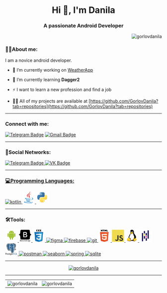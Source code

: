 <h1 align="center">Hi 👋, I'm Danila</h1>
<h3 align="center">A passionate Android Developer</h3>

<p align="right"> <img src="https://komarev.com/ghpvc/?username=gorlovdanila&label=Profile%20views&color=025cda&style=flat" alt="gorlovdanila" /> </p>

<h3 dir="auto"><g-emoji class="g-emoji" alias="man_technologist" fallback-src="https://github.githubassets.com/images/icons/emoji/unicode/1f468-1f4bb.png">👨‍💻</g-emoji>About me:</h3>
<p dir="auto">I am a novice android developer.</p>

- 🔭 I’m currently working on [WeatherApp](https://github.com/GorlovDanila/WeatherApp)

- 🌱 I’m currently learning **Dagger2**
  
- ⚡ I want to learn a new profession and find a job
  
- 👨‍💻 All of my projects are available at [https://github.com/GorlovDanila?tab=repositories](https://github.com/GorlovDanila?tab=repositories)
<hr></hr>
<h3 align="left">Connect with me:</h3>
<p align="left"> 
<a href="https://t.me/f1llzzz" rel="nofollow"><img scr="https://badgen.net/badge/icon/telegram?icon=telegram&label" alt="Telegram Badge" data-canonical-src="https://img.shields.io/badge/-gorlovdanila-blue?style=flat&amp;logo=Telegram&amp;logoColor=white" style="max-width: 100%;"></a>
<a href="mailto:alexeyf08@gmail.com"><img src="https://camo.githubusercontent.com/a8c761056c822bf3e282450650e6c75bec1fb22acff08241e477faf8572b4b7e/68747470733a2f2f696d672e736869656c64732e696f2f62616467652f2d476d61696c2d7265643f7374796c653d666c6174266c6f676f3d476d61696c266c6f676f436f6c6f723d7768697465" alt="Gmail Badge" data-canonical-src="https://img.shields.io/badge/-Gmail-red?style=flat&amp;logo=Gmail&amp;logoColor=white" style="max-width: 100%;"></a>
  
<!--   src="https://camo.githubusercontent.com/2297af39fb6f35f5276cc5cb622c6a7f85c1956d6148f79f767ca7ec0a68e8fe/68747470733a2f2f696d672e736869656c64732e696f2f62616467652f2d66696c696d6f6e6f76616c657865792d626c75653f7374796c653d666c6174266c6f676f3d54656c656772616d266c6f676f436f6c6f723d7768697465" -->
 
</p>
<hr></hr>
<h3 align="left">🤝Social Networks:</h3>
<p align="left"> 
    <a href="/FilimonovAlexey/FilimonovAlexey/blob/main">
      <img src="https://camo.githubusercontent.com/23769702d6ec4634238509960554e0b7f2dc347614e708cbd68b0715fb75affb/68747470733a2f2f63646e2d69636f6e732d706e672e666c617469636f6e2e636f6d2f3531322f323131312f323131313634362e706e67" width="40" height="40" alt="Telegram Badge" data-canonical-src="https://cdn-icons-png.flaticon.com/512/2111/2111646.png" style="max-width: 100%;">
    </a>
    <a href="https://vk.com/f1ll_zzz" rel="nofollow">
      <img src="https://camo.githubusercontent.com/e8005e7cba12a7d7a844030ba9a19259bf56e6b5e921b4053aa82f7a7b38fe60/68747470733a2f2f63646e2d69636f6e732d706e672e666c617469636f6e2e636f6d2f3531322f3134352f3134353831332e706e67" width="40" height="40" alt="VK Badge" data-canonical-src="https://cdn-icons-png.flaticon.com/512/145/145813.png" style="max-width: 100%;">
    </a>
    <a href="/FilimonovAlexey/FilimonovAlexey/blob/main">
</p>
<hr></hr>
<h3 align="left">💻Programming Languages:</h3>
<p align="left"> 
<a href="https://kotlinlang.org" target="_blank" rel="noreferrer"> <img src="https://www.vectorlogo.zone/logos/kotlinlang/kotlinlang-icon.svg" alt="kotlin" width="40" height="40"/> </a> <a href="https://www.java.com" target="_blank" rel="noreferrer"> <img src="https://raw.githubusercontent.com/devicons/devicon/master/icons/java/java-original.svg" alt="java" width="40" height="40"/> </a> <a href="https://www.python.org" target="_blank" rel="noreferrer"> <img src="https://raw.githubusercontent.com/devicons/devicon/master/icons/python/python-original.svg" alt="python" width="40" height="40"/> </a>
</p>
<hr></hr>
<h3 align="left">🛠Tools:</h3>
<p align="left"> <a href="https://developer.android.com" target="_blank" rel="noreferrer"> <img src="https://raw.githubusercontent.com/devicons/devicon/master/icons/android/android-original-wordmark.svg" alt="android" width="40" height="40"/> </a> <a href="https://getbootstrap.com" target="_blank" rel="noreferrer"> <img src="https://raw.githubusercontent.com/devicons/devicon/master/icons/bootstrap/bootstrap-plain-wordmark.svg" alt="bootstrap" width="40" height="40"/> </a> <a href="https://www.w3schools.com/css/" target="_blank" rel="noreferrer"> <img src="https://raw.githubusercontent.com/devicons/devicon/master/icons/css3/css3-original-wordmark.svg" alt="css3" width="40" height="40"/> </a> <a href="https://www.figma.com/" target="_blank" rel="noreferrer"> <img src="https://www.vectorlogo.zone/logos/figma/figma-icon.svg" alt="figma" width="40" height="40"/> </a> <a href="https://firebase.google.com/" target="_blank" rel="noreferrer"> <img src="https://www.vectorlogo.zone/logos/firebase/firebase-icon.svg" alt="firebase" width="40" height="40"/> </a> <a href="https://git-scm.com/" target="_blank" rel="noreferrer"> <img src="https://www.vectorlogo.zone/logos/git-scm/git-scm-icon.svg" alt="git" width="40" height="40"/> </a> <a href="https://www.w3.org/html/" target="_blank" rel="noreferrer"> <img src="https://raw.githubusercontent.com/devicons/devicon/master/icons/html5/html5-original-wordmark.svg" alt="html5" width="40" height="40"/> </a> <a href="https://developer.mozilla.org/en-US/docs/Web/JavaScript" target="_blank" rel="noreferrer"> <img src="https://raw.githubusercontent.com/devicons/devicon/master/icons/javascript/javascript-original.svg" alt="javascript" width="40" height="40"/> </a> <a href="https://www.linux.org/" target="_blank" rel="noreferrer"> <img src="https://raw.githubusercontent.com/devicons/devicon/master/icons/linux/linux-original.svg" alt="linux" width="40" height="40"/> </a> <a href="https://pandas.pydata.org/" target="_blank" rel="noreferrer"> <img src="https://raw.githubusercontent.com/devicons/devicon/2ae2a900d2f041da66e950e4d48052658d850630/icons/pandas/pandas-original.svg" alt="pandas" width="40" height="40"/> </a> <a href="https://www.postgresql.org" target="_blank" rel="noreferrer"> <img src="https://raw.githubusercontent.com/devicons/devicon/master/icons/postgresql/postgresql-original-wordmark.svg" alt="postgresql" width="40" height="40"/> </a> <a href="https://postman.com" target="_blank" rel="noreferrer"> <img src="https://www.vectorlogo.zone/logos/getpostman/getpostman-icon.svg" alt="postman" width="40" height="40"/> </a> <a href="https://seaborn.pydata.org/" target="_blank" rel="noreferrer"> <img src="https://seaborn.pydata.org/_images/logo-mark-lightbg.svg" alt="seaborn" width="40" height="40"/> </a> <a href="https://spring.io/" target="_blank" rel="noreferrer"> <img src="https://www.vectorlogo.zone/logos/springio/springio-icon.svg" alt="spring" width="40" height="40"/> </a> <a href="https://www.sqlite.org/" target="_blank" rel="noreferrer"> <img src="https://www.vectorlogo.zone/logos/sqlite/sqlite-icon.svg" alt="sqlite" width="40" height="40"/> </a> </p>
<hr></hr>
<!-- <p align="center"><img align="left" src="https://github-readme-stats.vercel.app/api/top-langs?username=gorlovdanila&show_icons=true&locale=en&layout=compact" alt="gorlovdanila"/></p> -->

<p align="center"> <a href="https://github.com/ryo-ma/github-profile-trophy"><img src="https://github-profile-trophy.vercel.app/?username=gorlovdanila&no-bg=true&theme=algolia" alt="gorlovdanila"/></a></p>
<hr></hr>
<table>
  <tr>
    <td>
      <img align="center" src="https://github-readme-stats.vercel.app/api?username=gorlovdanila&show_icons=true&locale=en&theme=transparent" alt="gorlovdanila"/>
    </td>
    <td>
      <img padding-left: 15px align="center" src="https://github-readme-streak-stats.herokuapp.com/?user=gorlovdanila&theme=transparent" alt="gorlovdanila"/>
    </td>
  </tr>
</table>
  
<!-- <p align="left">
  <img align="center" src="https://github-readme-stats.vercel.app/api?username=gorlovdanila&show_icons=true&locale=en&theme=transparent" alt="gorlovdanila"/>
  <img padding-left: 15px align="center" src="https://github-readme-streak-stats.herokuapp.com/?user=gorlovdanila&theme=transparent" alt="gorlovdanila"/>
</p> -->
<!-- <p align="right">
    <img align="center" src="https://github-readme-streak-stats.herokuapp.com/?user=gorlovdanila&theme=transparent" alt="gorlovdanila"/>
</p>   -->

<!-- <p align="left"><img align="center" src="https://github-readme-streak-stats.herokuapp.com/?user=gorlovdanila&theme=transparent" alt="gorlovdanila"/></p> -->

